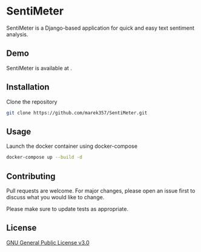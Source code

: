 # SentiMeter

SentiMeter is a Django-based application for quick and easy text sentiment analysis.

## Demo

SentiMeter is available at .

## Installation

Clone the repository

```bash
git clone https://github.com/marek357/SentiMeter.git
```

## Usage

Launch the docker container using docker-compose

```bash
docker-compose up --build -d
```

## Contributing
Pull requests are welcome. For major changes, please open an issue first to discuss what you would like to change.

Please make sure to update tests as appropriate.

## License
[GNU General Public License v3.0](https://www.gnu.org/licenses/gpl-3.0.html)
